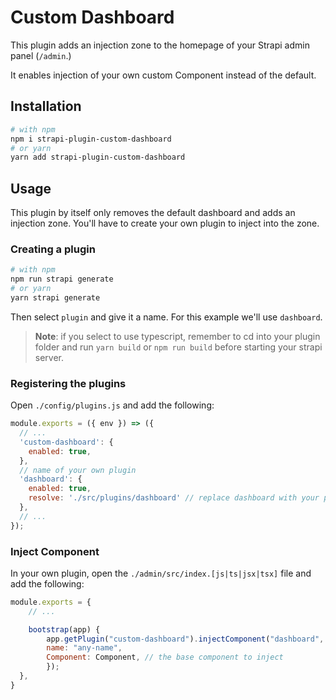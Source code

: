 # Custom Dashboard

This plugin adds an injection zone to the homepage of your Strapi admin panel (`/admin`.)

It enables injection of your own custom Component instead of the default.

## Installation

```bash
# with npm
npm i strapi-plugin-custom-dashboard
# or yarn
yarn add strapi-plugin-custom-dashboard
```

## Usage

This plugin by itself only removes the default dashboard and adds an injection zone. You'll have to create your own plugin to inject into the zone.

### Creating a plugin

```bash
# with npm
npm run strapi generate
# or yarn
yarn strapi generate
```

Then select `plugin` and give it a name. For this example we'll use `dashboard`.

> **Note**: if you select to use typescript, remember to cd into your plugin folder and run `yarn build` or `npm run build` before starting your strapi server.

### Registering the plugins

Open `./config/plugins.js` and add the following:

```js
module.exports = ({ env }) => ({
  // ...
  'custom-dashboard': {
    enabled: true,
  },
  // name of your own plugin
  'dashboard': {
    enabled: true,
    resolve: './src/plugins/dashboard' // replace dashboard with your plugin name
  },
  // ...
});
```

### Inject Component

In your own plugin, open the `./admin/src/index.[js|ts|jsx|tsx]` file and add the following:

```js
module.exports = {
    // ...

    bootstrap(app) {
        app.getPlugin("custom-dashboard").injectComponent("dashboard", "content", {
        name: "any-name",
        Component: Component, // the base component to inject
        });
  },
}

```

